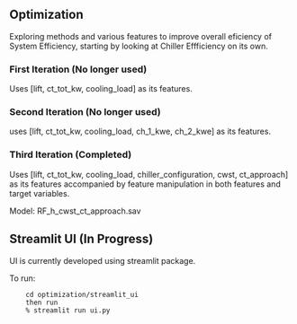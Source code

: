 ## Optimization
Exploring methods and various features to improve overall eficiency of System Efficiency, starting by looking at Chiller Effficiency on its own.

### First Iteration (No longer used)
Uses [lift, ct_tot_kw, cooling_load] as its features.

### Second Iteration (No longer used)
uses [lift, ct_tot_kw, cooling_load, ch_1_kwe, ch_2_kwe] as its features.

### Third Iteration (Completed)
Uses [lift, ct_tot_kw, cooling_load, chiller_configuration, cwst, ct_approach] as its features
accompanied by feature manipulation in both features and target variables.

Model: RF_h_cwst_ct_approach.sav


## Streamlit UI (In Progress)
UI is currently developed using streamlit package.

To run:
```
    cd optimization/streamlit_ui
    then run
    % streamlit run ui.py
```